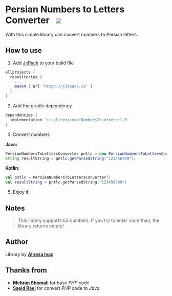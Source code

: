 # Persian Numbers to Letters Converter &nbsp;&nbsp;[![](https://jitpack.io/v/ir.alirezaivaz/NumbersToLetters.svg)](https://jitpack.io/#ir.alirezaivaz/NumbersToLetters)
With this simple library can convert numbers to Persian letters.
## How to use
1. Add [JitPack](https://jitpack.io/) to your build file
```gradle
allprojects {
  repositories {
    ...
    maven { url 'https://jitpack.io' }
  }
}
```

2. Add the gradle dependency
```gradle
dependencies {
  implementation 'ir.alirezaivaz:NumbersToLetters:1.0'
}
```

3. Convert numbers

**Java:**
```java
PersianNumbersToLettersConverter pntlc = new PersianNumbersToLettersConverter();
String resultString = pntlc.getParsedString("123456789");
```
**Kotlin:**
```kotlin
val pntlc = PersianNumbersToLettersConverter()  
val resultString = pntlc.getParsedString("123456789")
```
5. Enjoy it!

## Notes

> This library supports 63 numbers. If you try to enter more than, the library returns empty!

## Author
Library by **[Alireza Ivaz](https://alirezaivaz.ir)**

## Thanks from
* **[Mehran Shomali](http://mshomali.ir)** for base *PHP* code
* **[Saeid Raei](https://saeid.me)** for convert *PHP* code to *Java*

